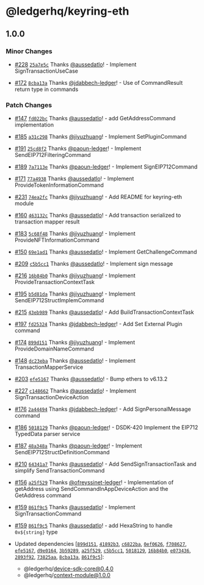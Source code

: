 # @ledgerhq/keyring-eth

## 1.0.0

### Minor Changes

- [#228](https://github.com/LedgerHQ/device-sdk-ts/pull/228) [`25a7e5c`](https://github.com/LedgerHQ/device-sdk-ts/commit/25a7e5c60622858ecc6941eb12d68288ebf68e37) Thanks [@aussedatlo](https://github.com/aussedatlo)! - Implement SignTransactionUseCase

- [#172](https://github.com/LedgerHQ/device-sdk-ts/pull/172) [`8cba13a`](https://github.com/LedgerHQ/device-sdk-ts/commit/8cba13a3fb720ecd15b2464c45be30fc9851bd0a) Thanks [@jdabbech-ledger](https://github.com/jdabbech-ledger)! - Use of CommandResult return type in commands

### Patch Changes

- [#147](https://github.com/LedgerHQ/device-sdk-ts/pull/147) [`fd022bc`](https://github.com/LedgerHQ/device-sdk-ts/commit/fd022bc4a3c6b84fcfedadb0b618ab0f3f1bf43c) Thanks [@aussedatlo](https://github.com/aussedatlo)! - add GetAddressCommand implementation

- [#185](https://github.com/LedgerHQ/device-sdk-ts/pull/185) [`a31c298`](https://github.com/LedgerHQ/device-sdk-ts/commit/a31c29851efd6b4eca4503a17b04857788f003b9) Thanks [@jiyuzhuang](https://github.com/jiyuzhuang)! - Implement SetPluginCommand

- [#191](https://github.com/LedgerHQ/device-sdk-ts/pull/191) [`25cd8f2`](https://github.com/LedgerHQ/device-sdk-ts/commit/25cd8f2bd647e5d69783e17178a958eedd1d3836) Thanks [@paoun-ledger](https://github.com/paoun-ledger)! - Implement SendEIP712FilteringCommand

- [#189](https://github.com/LedgerHQ/device-sdk-ts/pull/189) [`7a7113e`](https://github.com/LedgerHQ/device-sdk-ts/commit/7a7113e64707364d3873281cb97f74de06c7a2ae) Thanks [@paoun-ledger](https://github.com/paoun-ledger)! - Implement SignEIP712Command

- [#171](https://github.com/LedgerHQ/device-sdk-ts/pull/171) [`77a4938`](https://github.com/LedgerHQ/device-sdk-ts/commit/77a4938d34df103e41e8efa203ac4fc793d9d420) Thanks [@aussedatlo](https://github.com/aussedatlo)! - Implement ProvideTokenInformationCommand

- [#231](https://github.com/LedgerHQ/device-sdk-ts/pull/231) [`74ea2fc`](https://github.com/LedgerHQ/device-sdk-ts/commit/74ea2fc64e51e5206d1ef5b86ee27cfc6a12edc1) Thanks [@jiyuzhuang](https://github.com/jiyuzhuang)! - Add README for keyring-eth module

- [#160](https://github.com/LedgerHQ/device-sdk-ts/pull/160) [`463132c`](https://github.com/LedgerHQ/device-sdk-ts/commit/463132c253fa7b55f6d7dd5bf3d2ed0e78866bd0) Thanks [@aussedatlo](https://github.com/aussedatlo)! - Add transaction serialized to transaction mapper result

- [#183](https://github.com/LedgerHQ/device-sdk-ts/pull/183) [`5c68f48`](https://github.com/LedgerHQ/device-sdk-ts/commit/5c68f48c25edde30416598bb2152ba5077820724) Thanks [@jiyuzhuang](https://github.com/jiyuzhuang)! - Implement ProvideNFTInformationCommand

- [#150](https://github.com/LedgerHQ/device-sdk-ts/pull/150) [`69e1ad1`](https://github.com/LedgerHQ/device-sdk-ts/commit/69e1ad154eaedc15135765d3095ad9979bf8baf0) Thanks [@aussedatlo](https://github.com/aussedatlo)! - Implement GetChallengeCommand

- [#209](https://github.com/LedgerHQ/device-sdk-ts/pull/209) [`c5b5cc1`](https://github.com/LedgerHQ/device-sdk-ts/commit/c5b5cc11d0b0dfec4e1e76ecd98d4ad09a6c9d89) Thanks [@aussedatlo](https://github.com/aussedatlo)! - Implement sign message

- [#216](https://github.com/LedgerHQ/device-sdk-ts/pull/216) [`16b84b0`](https://github.com/LedgerHQ/device-sdk-ts/commit/16b84b04413ad9602f1dad6b8229d8d0afec185b) Thanks [@jiyuzhuang](https://github.com/jiyuzhuang)! - Implement ProvideTransactionContextTask

- [#195](https://github.com/LedgerHQ/device-sdk-ts/pull/195) [`b5d81da`](https://github.com/LedgerHQ/device-sdk-ts/commit/b5d81da73ff4c5ee9fdce231f218dcfd40e28083) Thanks [@jiyuzhuang](https://github.com/jiyuzhuang)! - Implement SendEIP712StructImplemCommand

- [#215](https://github.com/LedgerHQ/device-sdk-ts/pull/215) [`43eb989`](https://github.com/LedgerHQ/device-sdk-ts/commit/43eb989569e14c9f61356099545204a71c2032a8) Thanks [@aussedatlo](https://github.com/aussedatlo)! - Add BuildTransactionContextTask

- [#197](https://github.com/LedgerHQ/device-sdk-ts/pull/197) [`fd25324`](https://github.com/LedgerHQ/device-sdk-ts/commit/fd253248a05504d4f2a3b7310bd62132c12d05f7) Thanks [@jdabbech-ledger](https://github.com/jdabbech-ledger)! - Add Set External Plugin command

- [#174](https://github.com/LedgerHQ/device-sdk-ts/pull/174) [`899d151`](https://github.com/LedgerHQ/device-sdk-ts/commit/899d15152c2cf67b19cb6ca83dc1fbbd0e79ae27) Thanks [@jiyuzhuang](https://github.com/jiyuzhuang)! - Implement ProvideDomainNameCommand

- [#148](https://github.com/LedgerHQ/device-sdk-ts/pull/148) [`dc23eba`](https://github.com/LedgerHQ/device-sdk-ts/commit/dc23eba464db8e7a19e60fe2f9ffb6254f8b2886) Thanks [@aussedatlo](https://github.com/aussedatlo)! - Implement TransactionMapperService

- [#203](https://github.com/LedgerHQ/device-sdk-ts/pull/203) [`efe5167`](https://github.com/LedgerHQ/device-sdk-ts/commit/efe51677c3adcd858c497c2ae48061c9cb2ec460) Thanks [@aussedatlo](https://github.com/aussedatlo)! - Bump ethers to v6.13.2

- [#227](https://github.com/LedgerHQ/device-sdk-ts/pull/227) [`c148662`](https://github.com/LedgerHQ/device-sdk-ts/commit/c14866288678a334cfc9fdeb271ef4e0b3c03061) Thanks [@aussedatlo](https://github.com/aussedatlo)! - Implement SignTransactionDeviceAction

- [#176](https://github.com/LedgerHQ/device-sdk-ts/pull/176) [`2a44494`](https://github.com/LedgerHQ/device-sdk-ts/commit/2a4449444d7fecc874f393b2bfc2942fa6cd7c15) Thanks [@jdabbech-ledger](https://github.com/jdabbech-ledger)! - Add SignPersonalMessage command

- [#186](https://github.com/LedgerHQ/device-sdk-ts/pull/186) [`5018129`](https://github.com/LedgerHQ/device-sdk-ts/commit/501812904cbb7eb519651b4c8dbb613198e1e89c) Thanks [@paoun-ledger](https://github.com/paoun-ledger)! - DSDK-420 Implement the EIP712 TypedData parser service

- [#187](https://github.com/LedgerHQ/device-sdk-ts/pull/187) [`48a348a`](https://github.com/LedgerHQ/device-sdk-ts/commit/48a348ae1a275722303f2fc9380863fff25d375f) Thanks [@paoun-ledger](https://github.com/paoun-ledger)! - Implement SendEIP712StructDefinitionCommand

- [#210](https://github.com/LedgerHQ/device-sdk-ts/pull/210) [`64341a7`](https://github.com/LedgerHQ/device-sdk-ts/commit/64341a7630f6e691fecb3db3c608dc5cd7983f36) Thanks [@aussedatlo](https://github.com/aussedatlo)! - Add SendSignTransactionTask and simplify SendTransactionCommand

- [#156](https://github.com/LedgerHQ/device-sdk-ts/pull/156) [`a25f529`](https://github.com/LedgerHQ/device-sdk-ts/commit/a25f529ed08206d38d00026a3589bbbaa21075bc) Thanks [@ofreyssinet-ledger](https://github.com/ofreyssinet-ledger)! - Implementation of getAddress using SendCommandInAppDeviceAction and the GetAddress command

- [#159](https://github.com/LedgerHQ/device-sdk-ts/pull/159) [`861f9c5`](https://github.com/LedgerHQ/device-sdk-ts/commit/861f9c56b7b10034df156e369400dfd614b545f1) Thanks [@aussedatlo](https://github.com/aussedatlo)! - Implement SignTransactionCommand

- [#159](https://github.com/LedgerHQ/device-sdk-ts/pull/159) [`861f9c5`](https://github.com/LedgerHQ/device-sdk-ts/commit/861f9c56b7b10034df156e369400dfd614b545f1) Thanks [@aussedatlo](https://github.com/aussedatlo)! - add HexaString to handle `0x${string}` type

- Updated dependencies [[`899d151`](https://github.com/LedgerHQ/device-sdk-ts/commit/899d15152c2cf67b19cb6ca83dc1fbbd0e79ae27), [`41892b3`](https://github.com/LedgerHQ/device-sdk-ts/commit/41892b3dbd27c71b091d4c8203286702a81f380b), [`c6822ba`](https://github.com/LedgerHQ/device-sdk-ts/commit/c6822ba275946200333a8e64f240bf52c62e649c), [`0ef0626`](https://github.com/LedgerHQ/device-sdk-ts/commit/0ef06260b4cf87c3cb41fe2819e8efd849b2f336), [`f708627`](https://github.com/LedgerHQ/device-sdk-ts/commit/f708627965617b40951016448b8f90d71c19a2f8), [`efe5167`](https://github.com/LedgerHQ/device-sdk-ts/commit/efe51677c3adcd858c497c2ae48061c9cb2ec460), [`d9e0164`](https://github.com/LedgerHQ/device-sdk-ts/commit/d9e0164d69bede69269d0989c24a8631b9a0875d), [`3b59289`](https://github.com/LedgerHQ/device-sdk-ts/commit/3b592899168ecedfa3698041b77e09764c1cf4d7), [`a25f529`](https://github.com/LedgerHQ/device-sdk-ts/commit/a25f529ed08206d38d00026a3589bbbaa21075bc), [`c5b5cc1`](https://github.com/LedgerHQ/device-sdk-ts/commit/c5b5cc11d0b0dfec4e1e76ecd98d4ad09a6c9d89), [`5018129`](https://github.com/LedgerHQ/device-sdk-ts/commit/501812904cbb7eb519651b4c8dbb613198e1e89c), [`16b84b0`](https://github.com/LedgerHQ/device-sdk-ts/commit/16b84b04413ad9602f1dad6b8229d8d0afec185b), [`e073436`](https://github.com/LedgerHQ/device-sdk-ts/commit/e0734365a2cedc79aa7786038d5f47880fba4319), [`2893f92`](https://github.com/LedgerHQ/device-sdk-ts/commit/2893f92e023741ef33e72dd5bc40e18b42052ca8), [`73825aa`](https://github.com/LedgerHQ/device-sdk-ts/commit/73825aaa5869c9026bd1a5a1b142a74a9484662f), [`8cba13a`](https://github.com/LedgerHQ/device-sdk-ts/commit/8cba13a3fb720ecd15b2464c45be30fc9851bd0a), [`861f9c5`](https://github.com/LedgerHQ/device-sdk-ts/commit/861f9c56b7b10034df156e369400dfd614b545f1)]:
  - @ledgerhq/device-sdk-core@0.4.0
  - @ledgerhq/context-module@1.0.0

